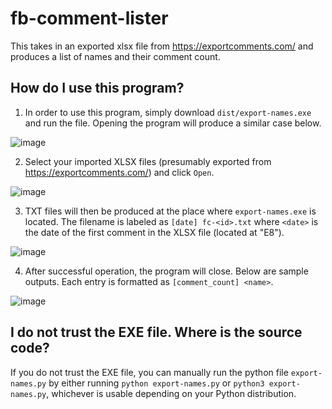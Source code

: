 # fb-comment-lister
This takes in an exported xlsx file from https://exportcomments.com/ and produces a list of names and their comment count.

## How do I use this program?

1. In order to use this program, simply download `dist/export-names.exe` and run the file. Opening the program will produce a similar case below.

![image](https://github.com/Yves242/fb-comment-lister/assets/70612985/0cb978f7-fffa-426a-860a-e4fac59abbad)

2. Select your imported XLSX files (presumably exported from https://exportcomments.com/) and click `Open`.

![image](https://github.com/Yves242/fb-comment-lister/assets/70612985/6c631324-e2c4-4b56-80e8-bea4208dcf56)

   
3. TXT files will then be produced at the place where `export-names.exe` is located. The filename is labeled as `[date] fc-<id>.txt` where `<date>` is the date of the first comment in the XLSX file (located at "E8").
   
![image](https://github.com/Yves242/fb-comment-lister/assets/70612985/2a8068ba-a37f-4413-9bb7-3977de07c798)

4. After successful operation, the program will close. Below are sample outputs. Each entry is formatted as `[comment_count] <name>`.
   
![image](https://github.com/Yves242/fb-comment-lister/assets/70612985/e9e1b820-b271-4a00-9ca6-4a184654be47)

## I do not trust the EXE file. Where is the source code?
If you do not trust the EXE file, you can manually run the python file `export-names.py` by either running `python export-names.py` or `python3 export-names.py`, whichever is usable depending on your Python distribution.

